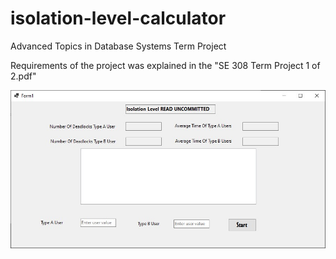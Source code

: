 # isolation-level-calculator
Advanced Topics in Database Systems Term Project

Requirements of the project was explained in the "SE 308 Term Project 1 of 2.pdf"

![image](https://github.com/tamerks/isolation-level-calculator/blob/master/screenshots/screenshot.png.jpg)
